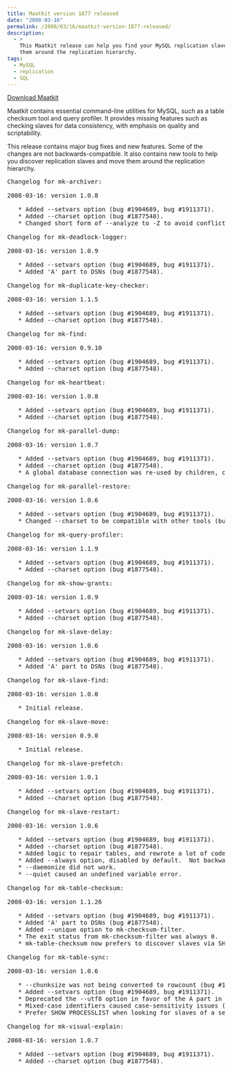 ```yaml
---
title: Maatkit version 1877 released
date: "2008-03-16"
permalink: /2008/03/16/maatkit-version-1877-released/
description:
  - >
    This Maatkit release can help you find your MySQL replication slaves and move
    them around the replication hierarchy.
tags:
  - MySQL
  - replication
  - SQL
---
```

<p class="download">
  <a href="http://code.google.com/p/maatkit/">Download Maatkit</a>
</p>

Maatkit contains essential command-line utilities for MySQL, such as a table checksum tool and query profiler. It provides missing features such as checking slaves for data consistency, with emphasis on quality and scriptability.

This release contains major bug fixes and new features. Some of the changes are not backwards-compatible. It also contains new tools to help you discover replication slaves and move them around the replication hierarchy.

<pre>Changelog for mk-archiver:

2008-03-16: version 1.0.8

   * Added --setvars option (bug #1904689, bug #1911371).
   * Added --charset option (bug #1877548).
   * Changed short form of --analyze to -Z to avoid conflict with --charset.

Changelog for mk-deadlock-logger:

2008-03-16: version 1.0.9

   * Added --setvars option (bug #1904689, bug #1911371).
   * Added 'A' part to DSNs (bug #1877548).

Changelog for mk-duplicate-key-checker:

2008-03-16: version 1.1.5

   * Added --setvars option (bug #1904689, bug #1911371).
   * Added --charset option (bug #1877548).

Changelog for mk-find:

2008-03-16: version 0.9.10

   * Added --setvars option (bug #1904689, bug #1911371).
   * Added --charset option (bug #1877548).

Changelog for mk-heartbeat:

2008-03-16: version 1.0.8

   * Added --setvars option (bug #1904689, bug #1911371).
   * Added --charset option (bug #1877548).

Changelog for mk-parallel-dump:

2008-03-16: version 1.0.7

   * Added --setvars option (bug #1904689, bug #1911371).
   * Added --charset option (bug #1877548).
   * A global database connection was re-used by children, causing a hang.

Changelog for mk-parallel-restore:

2008-03-16: version 1.0.6

   * Added --setvars option (bug #1904689, bug #1911371).
   * Changed --charset to be compatible with other tools (bug #1877548).

Changelog for mk-query-profiler:

2008-03-16: version 1.1.9

   * Added --setvars option (bug #1904689, bug #1911371).
   * Added --charset option (bug #1877548).

Changelog for mk-show-grants:

2008-03-16: version 1.0.9

   * Added --setvars option (bug #1904689, bug #1911371).
   * Added --charset option (bug #1877548).

Changelog for mk-slave-delay:

2008-03-16: version 1.0.6

   * Added --setvars option (bug #1904689, bug #1911371).
   * Added 'A' part to DSNs (bug #1877548).

Changelog for mk-slave-find:

2008-03-16: version 1.0.0

   * Initial release.

Changelog for mk-slave-move:

2008-03-16: version 0.9.0

   * Initial release.

Changelog for mk-slave-prefetch:

2008-03-16: version 1.0.1

   * Added --setvars option (bug #1904689, bug #1911371).
   * Added --charset option (bug #1877548).

Changelog for mk-slave-restart:

2008-03-16: version 1.0.6

   * Added --setvars option (bug #1904689, bug #1911371).
   * Added --charset option (bug #1877548).
   * Added logic to repair tables, and rewrote a lot of code.
   * Added --always option, disabled by default.  Not backwards compatible.
   * --daemonize did not work.
   * --quiet caused an undefined variable error.

Changelog for mk-table-checksum:

2008-03-16: version 1.1.26

   * Added --setvars option (bug #1904689, bug #1911371).
   * Added 'A' part to DSNs (bug #1877548).
   * Added --unique option to mk-checksum-filter.
   * The exit status from mk-checksum-filter was always 0.
   * mk-table-checksum now prefers to discover slaves via SHOW PROCESSLIST.

Changelog for mk-table-sync:

2008-03-16: version 1.0.6

   * --chunksize was not being converted to rowcount (bug #1902341).
   * Added --setvars option (bug #1904689, bug #1911371).
   * Deprecated the --utf8 option in favor of the A part in DSNs.
   * Mixed-case identifiers caused case-sensitivity issues (bug #1910276).
   * Prefer SHOW PROCESSLIST when looking for slaves of a server.

Changelog for mk-visual-explain:

2008-03-16: version 1.0.7

   * Added --setvars option (bug #1904689, bug #1911371).
   * Added --charset option (bug #1877548).
</pre>
